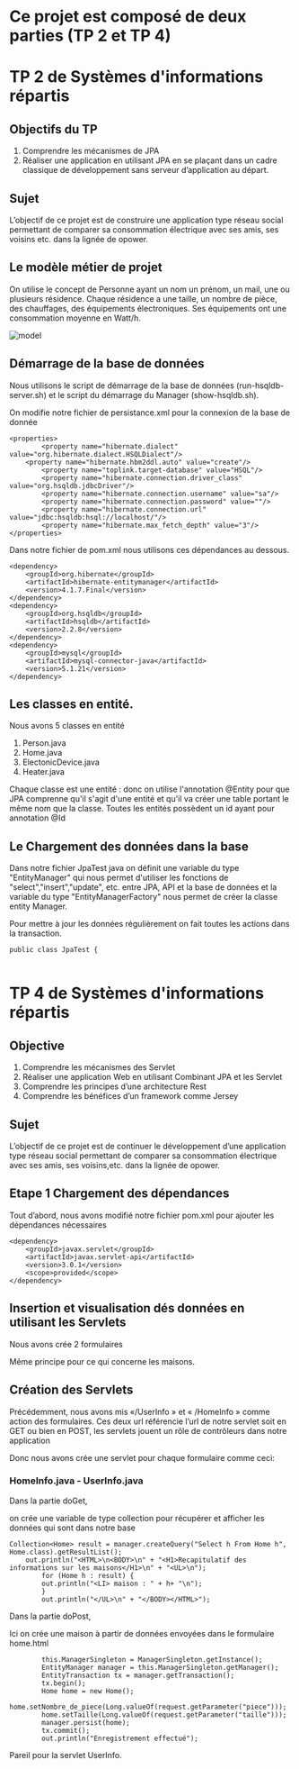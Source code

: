 # Ce projet est composé de deux parties (TP 2 et TP 4)

# TP 2 de Systèmes d'informations répartis


## Objectifs du TP

1. Comprendre les mécanismes de JPA
2. Réaliser une application en utilisant JPA en se plaçant dans un cadre classique de développement sans serveur d’application au départ.

## Sujet

L’objectif de ce projet est de construire une application type réseau social permettant de comparer 
sa consommation électrique avec ses amis, ses voisins etc. dans la lignée de opower.

## Le modèle métier de projet

On utilise le concept de Personne ayant un nom un prénom, un mail, une ou plusieurs résidence. 
Chaque résidence a une taille, un nombre de pièce, des chauffages, des équipements électroniques. 
Ses équipements ont une consommation moyenne en Watt/h.

![model](https://cloud.githubusercontent.com/assets/15005875/24684497/b92f1ffe-19a6-11e7-9628-f9a097ea34e2.png)


## Démarrage de la base de données

Nous utilisons le script de démarrage de la base de données (run-hsqldb-server.sh) 
et le script du démarrage du Manager (show-hsqldb.sh).

On modifie notre fichier de persistance.xml pour la connexion de la base de donnée

```
<properties>
        <property name="hibernate.dialect" value="org.hibernate.dialect.HSQLDialect"/>
	<property name="hibernate.hbm2ddl.auto" value="create"/>
    	<property name="toplink.target-database" value="HSQL"/>
        <property name="hibernate.connection.driver_class" value="org.hsqldb.jdbcDriver"/>
        <property name="hibernate.connection.username" value="sa"/>
        <property name="hibernate.connection.password" value=""/>
        <property name="hibernate.connection.url" value="jdbc:hsqldb:hsql://localhost/"/>
        <property name="hibernate.max_fetch_depth" value="3"/>  
</properties>
```
Dans notre fichier de pom.xml nous utilisons ces dépendances au dessous.
```
<dependency>
	<groupId>org.hibernate</groupId>
	<artifactId>hibernate-entitymanager</artifactId>
	<version>4.1.7.Final</version>
</dependency>
<dependency>
	<groupId>org.hsqldb</groupId>
	<artifactId>hsqldb</artifactId>
	<version>2.2.8</version>
</dependency>		
<dependency>
	<groupId>mysql</groupId>
	<artifactId>mysql-connector-java</artifactId>
	<version>5.1.21</version>
</dependency>
```
##  Les classes en entité. 
Nous avons 5 classes en entité
1. Person.java
2. Home.java
3. ElectonicDevice.java
4. Heater.java

Chaque classe est une entité : donc on utilise l'annotation @Entity pour que JPA comprenne qu'il s'agit d'une entité et qu'il va créer une table portant le même nom que la classe.
Toutes les entités possèdent  un id ayant pour annotation @Id



## Le Chargement des données dans la base 

Dans notre fichier  JpaTest java on définit une variable du type "EntityManager" qui nous permet d'utiliser les fonctions de "select","insert","update", etc. entre JPA, API et la base de données et la variable du type "EntityManagerFactory" nous permet de créer la classe entity Manager.

Pour mettre à jour les données régulièrement on fait toutes les actions dans la transaction.

```
public class JpaTest {
	
```		




# TP 4 de Systèmes d'informations répartis

## Objective

1. Comprendre les mécanismes des Servlet
2. Réaliser une application Web en utilisant Combinant JPA et les Servlet
3. Comprendre les principes d’une architecture Rest
4. Comprendre les bénéfices d’un framework comme Jersey

## Sujet 

L’objectif de ce projet est de continuer le développement d’une application type
réseau social permettant de comparer sa consommation électrique avec ses amis, ses voisins,etc. dans la lignée de opower.

## Etape 1 Chargement des dépendances

Tout d’abord, nous avons modifié notre fichier pom.xml pour ajouter les dépendances nécessaires

```
<dependency>
	<groupId>javax.servlet</groupId>
	<artifactId>javax.servlet-api</artifactId>
	<version>3.0.1</version>
	<scope>provided</scope>
</dependency>
```
## Insertion et visualisation dés données en utilisant les  Servlets

Nous avons crée 2 formulaires


Même principe pour ce qui concerne les maisons.

## Création des Servlets
Précédemment, nous avons mis  «/UserInfo » et « /HomeInfo » comme action des formulaires. Ces deux url référencie  l’url de notre  servlet soit en GET ou bien en POST, les servlets jouent un rôle de contrôleurs dans notre application 

Donc nous avons crée une servlet pour chaque formulaire comme ceci:

### HomeInfo.java - UserInfo.java

Dans la partie doGet,

on crée une variable de type collection pour récupérer et afficher les données qui sont dans notre base
```
Collection<Home> result = manager.createQuery("Select h From Home h", Home.class).getResultList();
    out.println("<HTML>\n<BODY>\n" + "<H1>Recapitulatif des informations sur les maisons</H1>\n" + "<UL>\n");
		for (Home h : result) {
		out.println("<LI> maison : " + h+ "\n");	
		}
		out.println("</UL>\n" + "</BODY></HTML>");
```

Dans la partie doPost,

Ici on crée une maison à partir de données envoyées dans le formulaire home.html
```
		this.ManagerSingleton = ManagerSingleton.getInstance();
		EntityManager manager = this.ManagerSingleton.getManager();
		EntityTransaction tx = manager.getTransaction();
		tx.begin();
		Home home = new Home();
		home.setNombre_de_piece(Long.valueOf(request.getParameter("piece")));
		home.setTaille(Long.valueOf(request.getParameter("taille")));
		manager.persist(home);
		tx.commit();
		out.println("Enregistrement effectué");

```

Pareil pour la servlet UserInfo.







